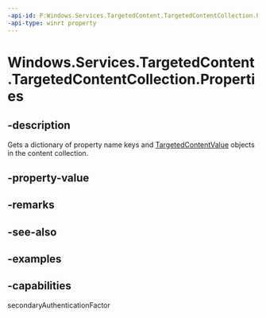 ```yaml
---
-api-id: P:Windows.Services.TargetedContent.TargetedContentCollection.Properties
-api-type: winrt property
---
```


<!-- Property syntax.
public IMapView<TargetedContentValue> Properties { get; }
-->

# Windows.Services.TargetedContent.TargetedContentCollection.Properties

## -description

Gets a dictionary of property name keys and [TargetedContentValue](targetedcontentvalue.md) objects in the content collection.

## -property-value

## -remarks

## -see-also

## -examples

## -capabilities

secondaryAuthenticationFactor
